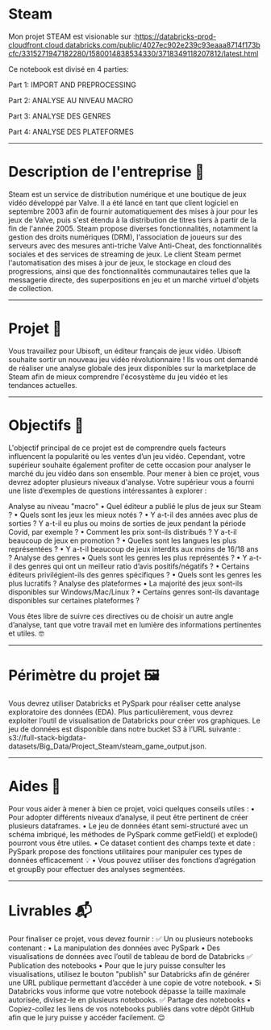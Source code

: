# Steam


Mon projet STEAM est visionable sur  :https://databricks-prod-cloudfront.cloud.databricks.com/public/4027ec902e239c93eaaa8714f173bcfc/3315271947182280/1580014838534330/3718349118207812/latest.html

Ce notebook est divisé en 4 parties:

Part 1: IMPORT AND PREPROCESSING

Part 2: ANALYSE AU NIVEAU MACRO

Part 3: ANALYSE DES GENRES

Part 4: ANALYSE DES PLATEFORMES

-----


# Description de l'entreprise 📇

Steam est un service de distribution numérique et une boutique de jeux vidéo développé par Valve. Il a été lancé en tant que client logiciel en septembre 2003 afin de fournir automatiquement des mises à jour pour les jeux de Valve, puis s'est étendu à la distribution de titres tiers à partir de la fin de l'année 2005. Steam propose diverses fonctionnalités, notamment la gestion des droits numériques (DRM), l'association de joueurs sur des serveurs avec des mesures anti-triche Valve Anti-Cheat, des fonctionnalités sociales et des services de streaming de jeux.
Le client Steam permet l'automatisation des mises à jour de jeux, le stockage en cloud des progressions, ainsi que des fonctionnalités communautaires telles que la messagerie directe, des superpositions en jeu et un marché virtuel d'objets de collection.
________________________________________

# Projet 🚧
Vous travaillez pour Ubisoft, un éditeur français de jeux vidéo. Ubisoft souhaite sortir un nouveau jeu vidéo révolutionnaire ! Ils vous ont demandé de réaliser une analyse globale des jeux disponibles sur la marketplace de Steam afin de mieux comprendre l'écosystème du jeu vidéo et les tendances actuelles.
________________________________________

# Objectifs 🎯
L'objectif principal de ce projet est de comprendre quels facteurs influencent la popularité ou les ventes d’un jeu vidéo. Cependant, votre supérieur souhaite également profiter de cette occasion pour analyser le marché du jeu vidéo dans son ensemble.
Pour mener à bien ce projet, vous devrez adopter plusieurs niveaux d'analyse. Votre supérieur vous a fourni une liste d’exemples de questions intéressantes à explorer :

Analyse au niveau "macro"
•	Quel éditeur a publié le plus de jeux sur Steam ?
•	Quels sont les jeux les mieux notés ?
•	Y a-t-il des années avec plus de sorties ? Y a-t-il eu plus ou moins de sorties de jeux pendant la période Covid, par exemple ?
•	Comment les prix sont-ils distribués ? Y a-t-il beaucoup de jeux en promotion ?
•	Quelles sont les langues les plus représentées ?
•	Y a-t-il beaucoup de jeux interdits aux moins de 16/18 ans ?
Analyse des genres
•	Quels sont les genres les plus représentés ?
•	Y a-t-il des genres qui ont un meilleur ratio d’avis positifs/négatifs ?
•	Certains éditeurs privilégient-ils des genres spécifiques ?
•	Quels sont les genres les plus lucratifs ?
Analyse des plateformes
•	La majorité des jeux sont-ils disponibles sur Windows/Mac/Linux ?
•	Certains genres sont-ils davantage disponibles sur certaines plateformes ?

Vous êtes libre de suivre ces directives ou de choisir un autre angle d’analyse, tant que votre travail met en lumière des informations pertinentes et utiles. 🤓
________________________________________

# Périmètre du projet 🖼️
Vous devrez utiliser Databricks et PySpark pour réaliser cette analyse exploratoire des données (EDA). Plus particulièrement, vous devrez exploiter l’outil de visualisation de Databricks pour créer vos graphiques.
Le jeu de données est disponible dans notre bucket S3 à l’URL suivante :
s3://full-stack-bigdata-datasets/Big_Data/Project_Steam/steam_game_output.json.
________________________________________

# Aides 🦮
Pour vous aider à mener à bien ce projet, voici quelques conseils utiles :
•	Pour adopter différents niveaux d’analyse, il peut être pertinent de créer plusieurs dataframes.
•	Le jeu de données étant semi-structuré avec un schéma imbriqué, les méthodes de PySpark comme getField() et explode() pourront vous être utiles.
•	Ce dataset contient des champs texte et date : PySpark propose des fonctions utilitaires pour manipuler ces types de données efficacement 💡
•	Vous pouvez utiliser des fonctions d’agrégation et groupBy pour effectuer des analyses segmentées.
________________________________________

# Livrables 📬
Pour finaliser ce projet, vous devez fournir :
✅ Un ou plusieurs notebooks contenant :
•	La manipulation des données avec PySpark
•	Des visualisations de données avec l’outil de tableau de bord de Databricks
✅ Publication des notebooks
•	Pour que le jury puisse consulter les visualisations, utilisez le bouton "publish" sur Databricks afin de générer une URL publique permettant d’accéder à une copie de votre notebook.
•	Si Databricks vous informe que votre notebook dépasse la taille maximale autorisée, divisez-le en plusieurs notebooks.
✅ Partage des notebooks
•	Copiez-collez les liens de vos notebooks publiés dans votre dépôt GitHub afin que le jury puisse y accéder facilement. 😌
